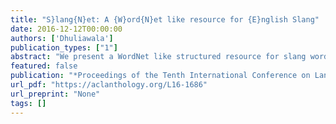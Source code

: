 ```yaml
---
title: "S}lang{N}et: A {W}ord{N}et like resource for {E}nglish Slang"
date: 2016-12-12T00:00:00
authors: ['Dhuliawala']
publication_types: ["1"]
abstract: "We present a WordNet like structured resource for slang words and neologisms on the internet. The dynamism of language is often an indication that current language technology tools trained on today{'}s data, may not be able to process the language in the future. Our resource could be (1) used to augment the WordNet, (2) used in several Natural Language Processing (NLP) applications which make use of noisy data on the internet like Information Retrieval and Web Mining. Such a resource can also be used to distinguish slang word senses from conventional word senses. To stimulate similar innovations widely in the NLP community, we test the efficacy of our resource for detecting slang using standard bag of words Word Sense Disambiguation (WSD) algorithms (Lesk and Extended Lesk) for English data on the internet."
featured: false
publication: "*Proceedings of the Tenth International Conference on Language Resources and Evaluation ({LREC}'16)*"
url_pdf: "https://aclanthology.org/L16-1686"
url_preprint: "None"
tags: []
---
```

